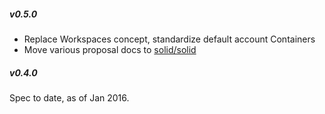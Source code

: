 ##### v0.5.0

- Replace Workspaces concept, standardize default account Containers
- Move various proposal docs to
  [solid/solid](https://github.com/solid/solid/tree/master/proposals)

##### v0.4.0

Spec to date, as of Jan 2016.
